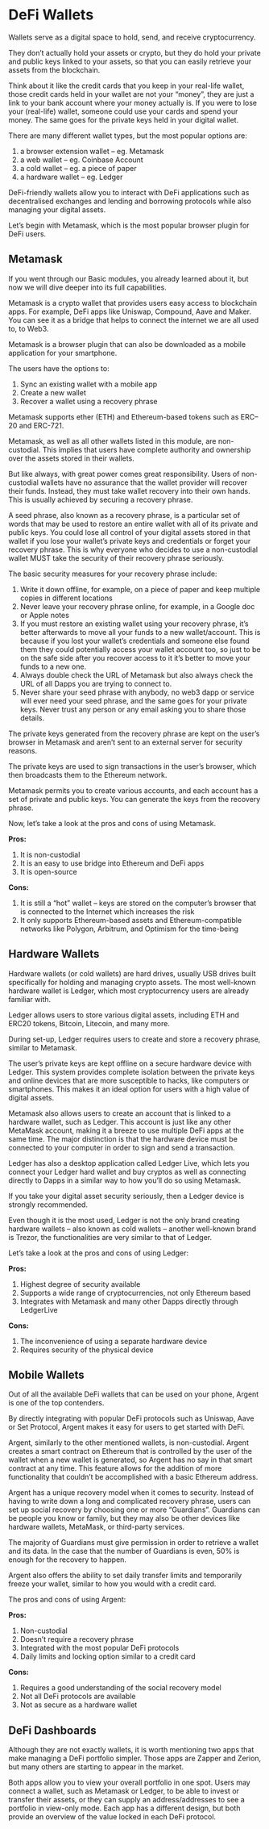 # DeFi Wallets

Wallets serve as a digital space to hold, send, and receive cryptocurrency.

They don’t actually hold your assets or crypto, but they do hold your private and public keys linked to your assets, so that you can easily retrieve your assets from the blockchain. 

Think about it like the credit cards that you keep in your real-life wallet, those credit cards held in your wallet are not your “money”, they are just a link to your bank account where your money actually is. If you were to lose your (real-life) wallet, someone could use your cards and spend your money. The same goes for the private keys held in your digital wallet.  


There are many different wallet types, but the most popular options are: 

1. a browser extension wallet – eg. Metamask
2. a web wallet – eg. Coinbase Account
3. a cold wallet – eg. a piece of paper
4. a hardware wallet – eg. Ledger

DeFi-friendly wallets allow you to interact with DeFi applications such as decentralised exchanges and lending and borrowing protocols while also managing your digital assets.

Let’s begin with Metamask, which is the most popular browser plugin for DeFi users.

## Metamask

If you went through our Basic modules, you already learned about it, but now we will dive deeper into its full capabilities.

Metamask is a crypto wallet that provides users easy access to blockchain apps. For example, DeFi apps like Uniswap, Compound, Aave and Maker. You can see it as a bridge that helps to connect the internet we are all used to, to Web3.

Metamask is a browser plugin that can also be downloaded as a mobile application for your smartphone.

The users have the options to: 

1. Sync an existing wallet with a mobile app
2. Create a new wallet
3. Recover a wallet using a recovery phrase 

Metamask supports ether (ETH) and Ethereum-based tokens such as ERC–20 and ERC-721.

Metamask, as well as all other wallets listed in this module, are non-custodial. This implies that users have complete authority and ownership over the assets stored in their wallets.

But like always, with great power comes great responsibility. Users of non-custodial wallets have no assurance that the wallet provider will recover their funds. Instead, they must take wallet recovery into their own hands. This is usually achieved by securing a recovery phrase.

A seed phrase, also known as a recovery phrase, is a particular set of words that may be used to restore an entire wallet with all of its private and public keys. You could lose all control of your digital assets stored in that wallet if you lose your wallet’s private keys and credentials or forget your recovery phrase. This is why everyone who decides to use a non-custodial wallet MUST take the security of their recovery phrase seriously.

The basic security measures for your recovery phrase include:

1. Write it down offline, for example, on a piece of paper and keep multiple copies in different locations
2. Never leave your recovery phrase online, for example, in a Google doc or Apple notes
3. If you must restore an existing wallet using your recovery phrase, it’s better afterwards to move all your funds to a new wallet/account. This is because if you lost your wallet’s credentials and someone else found them they could potentially access your wallet account too, so just to be on the safe side after you recover access to it it’s better to move your funds to a new one.
4. Always double check the URL of Metamask but also always check the URL of all Dapps you are trying to connect to. 
5. Never share your seed phrase with anybody, no web3 dapp or service will ever need your seed phrase, and the same goes for your private keys. Never trust any person or any email asking you to share those details.

The private keys generated from the recovery phrase are kept on the user’s browser in Metamask and aren’t sent to an external server for security reasons. 

The private keys are used to sign transactions in the user’s browser, which then broadcasts them to the Ethereum network. 

Metamask permits you to create various accounts, and each account has a set of private and public keys. You can generate the keys from the recovery phrase.

Now, let’s take a look at the pros and cons of using Metamask.

**Pros:**

1. It is non-custodial
2. It is an easy to use bridge into Ethereum and DeFi apps
3. It is open-source

**Cons:**

1. It is still a “hot” wallet – keys are stored on the computer’s browser that is connected to the Internet which increases the risk
2. It only supports Ethereum-based assets and Ethereum-compatible networks like Polygon, Arbitrum, and Optimism for the time-being

## Hardware Wallets

Hardware wallets (or cold wallets) are hard drives, usually USB drives built specifically for holding and managing crypto assets. The most well-known hardware wallet is Ledger, which most cryptocurrency users are already familiar with.

Ledger allows users to store various digital assets, including ETH and ERC20 tokens, Bitcoin, Litecoin, and many more.

During set-up, Ledger requires users to create and store a recovery phrase, similar to Metamask.

The user’s private keys are kept offline on a secure hardware device with Ledger. This system provides complete isolation between the private keys and online devices that are more susceptible to hacks, like computers or smartphones. This makes it an ideal option for users with a high value of digital assets.

Metamask also allows users to create an account that is linked to a hardware wallet, such as Ledger. This account is just like any other MetaMask account, making it a breeze to use multiple DeFi apps at the same time. The major distinction is that the hardware device must be connected to your computer in order to sign and send a transaction.

Ledger has also a desktop application called Ledger Live, which lets you connect your Ledger hard wallet and buy cryptos as well as connecting directly to Dapps in a similar way to how you’ll do so using Metamask.

If you take your digital asset security seriously, then a Ledger device is strongly recommended.

Even though it is the most used, Ledger is not the only brand creating hardware wallets – also known as cold wallets – another well-known brand is Trezor, the functionalities are very similar to that of Ledger.

Let’s take a look at the pros and cons of using Ledger:

**Pros:**

1. Highest degree of security available
2. Supports a wide range of cryptocurrencies, not only Ethereum based
3. Integrates with Metamask and many other Dapps directly through LedgerLive

**Cons:**

1. The inconvenience of using a separate hardware device
2. Requires security of the physical device

## Mobile Wallets

Out of all the available DeFi wallets that can be used on your phone, Argent is one of the top contenders.

By directly integrating with popular DeFi protocols such as Uniswap, Aave or Set Protocol, Argent makes it easy for users to get started with DeFi.

Argent, similarly to the other mentioned wallets, is non-custodial. Argent creates a smart contract on Ethereum that is controlled by the user of the wallet when a new wallet is generated, so Argent has no say in that smart contract at any time. This feature allows for the addition of more functionality that couldn’t be accomplished with a basic Ethereum address.

Argent has a unique recovery model when it comes to security. Instead of having to write down a long and complicated recovery phrase, users can set up social recovery by choosing one or more “Guardians”. Guardians can be people you know or family, but they may also be other devices like hardware wallets, MetaMask, or third-party services.

The majority of Guardians must give permission in order to retrieve a wallet and its data. In the case that the number of Guardians is even, 50% is enough for the recovery to happen.

Argent also offers the ability to set daily transfer limits and temporarily freeze your wallet, similar to how you would with a credit card.

The pros and cons of using Argent:

**Pros:**

1. Non-custodial 
2. Doesn’t require a recovery phrase
3. Integrated with the most popular DeFi protocols 
4. Daily limits and locking option similar to a credit card

**Cons:**

1. Requires a good understanding of the social recovery model
2. Not all DeFi protocols are available
3. Not as secure as a hardware wallet

## DeFi Dashboards

Although they are not exactly wallets, it is worth mentioning two apps that make managing a DeFi portfolio simpler. Those apps are Zapper and Zerion, but many others are starting to appear in the market.

Both apps allow you to view your overall portfolio in one spot. Users may connect a wallet, such as Metamask or Ledger, to be able to invest or transfer their assets, or they can supply an address/addresses to see a portfolio in view-only mode. Each app has a different design, but both provide an overview of the value locked in each DeFi protocol.